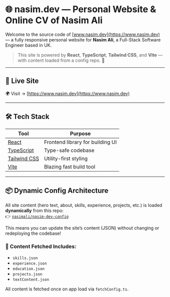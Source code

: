 # 🌐 nasim.dev — Personal Website & Online CV of Nasim Ali

Welcome to the source code of [www.nasim.dev](https://www.nasim.dev) — a fully responsive personal website for **Nasim Ali**, a Full-Stack Software Engineer based in UK.

> This site is powered by **React**, **TypeScript**, **Tailwind CSS**, and **Vite** — with content loaded from a config repo. 🎯

---

## 🚀 Live Site

🌍 Visit → [https://www.nasim.dev](https://www.nasim.dev)

---

## 🛠 Tech Stack

| Tool             | Purpose                                 |
|------------------|-----------------------------------------|
| [React](https://reactjs.org/)         | Frontend library for building UI  |
| [TypeScript](https://www.typescriptlang.org/) | Type-safe codebase                |
| [Tailwind CSS](https://tailwindcss.com/)     | Utility-first styling             |
| [Vite](https://vitejs.dev/)           | Blazing fast build tool           |

---

## 📦 Dynamic Config Architecture

All site content (hero text, about, skills, experience, projects, etc.) is loaded **dynamically** from this repo:  
👉 [`nasimali/nasim-dev-config`](https://github.com/nasimali/nasim-dev-config)

This means you can update the site’s content (JSON) without changing or redeploying the codebase!

### 📁 Content Fetched Includes:
- `skills.json`
- `experience.json`
- `education.json`
- `projects.json`
- `textContent.json`

All content is fetched once on app load via `fetchConfig.ts`.

